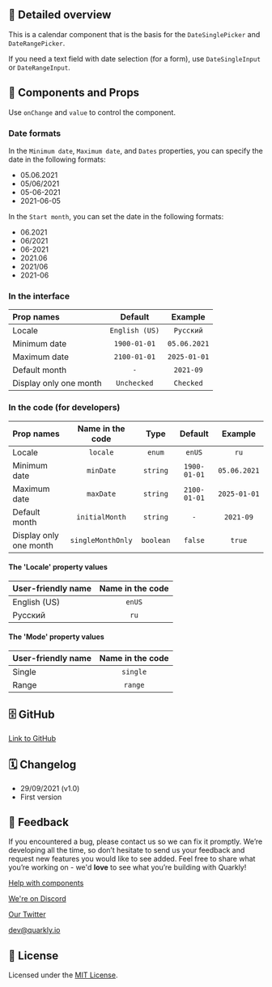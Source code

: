 ## 📖 Detailed overview

This is a calendar component that is the basis for the `DateSinglePicker` and `DateRangePicker`.

If you need a text field with date selection (for a form), use `DateSingleInput` or `DateRangeInput`.

## 🧩 Components and Props

Use `onChange` and `value` to control the component.

### Date formats

In the `Minimum date`, `Maximum date`, and `Dates` properties, you can specify the date in the following formats:

-   05.06.2021
-   05/06/2021
-   05-06-2021
-   2021-06-05

In the `Start month`, you can set the date in the following formats:

-   06.2021
-   06/2021
-   06-2021
-   2021.06
-   2021/06
-   2021-06

### In the interface

| Prop names             |    Default     |   Example    |
|:---------------------- |:--------------:|:------------:|
| Locale                 | `English (US)` |  `Русский`   |
| Minimum date           |  `1900-01-01`  | `05.06.2021` |
| Maximum date           |  `2100-01-01`  | `2025-01-01` |
| Default month          |      `-`       |  `2021-09`   |
| Display only one month |  `Unchecked`   |  `Checked`   |

### In the code (for developers)

| Prop names             | Name in the code  |   Type    |   Default    |   Example    |
|:---------------------- |:-----------------:|:---------:|:------------:|:------------:|
| Locale                 |     `locale`      |  `enum`   |    `enUS`    |     `ru`     |
| Minimum date           |     `minDate`     | `string`  | `1900-01-01` | `05.06.2021` |
| Maximum date           |     `maxDate`     | `string`  | `2100-01-01` | `2025-01-01` |
| Default month          |  `initialMonth`   | `string`  |     `-`      |  `2021-09`   |
| Display only one month | `singleMonthOnly` | `boolean` |   `false`    |    `true`    |

#### The 'Locale' property values

| User-friendly name | Name in the code |
|:------------------ |:----------------:|
| English (US)       |      `enUS`      |
| Русский            |       `ru`       |

#### The 'Mode' property values

| User-friendly name | Name in the code |
|:------------------ |:----------------:|
| Single             |     `single`     |
| Range              |     `range`      |

## 🗄 GitHub

[Link to GitHub](https://github.com/quarkly/community-kit/tree/master/src/DatePicker)

## 🗓 Changelog

-   29/09/2021 (v1.0)
-   First version

## 📮 Feedback

If you encountered a bug, please contact us so we can fix it promptly. We’re developing all the time, so don’t hesitate to send us your feedback and request new features you would like to see added. Feel free to share what you’re working on - we'd **love** to see what you’re building with Quarkly!

[Help with components](https://community.quarkly.io/c/requests/11)

[We're on Discord](https://discord.gg/f9KhSMGX)

[Our Twitter](https://twitter.com/quarklyapp)

[dev@quarkly.io](mailto:dev@quarkly.io)

## 📝 License

Licensed under the [MIT License](https://raw.githubusercontent.com/quarkly/community-kit/master/LICENSE).
